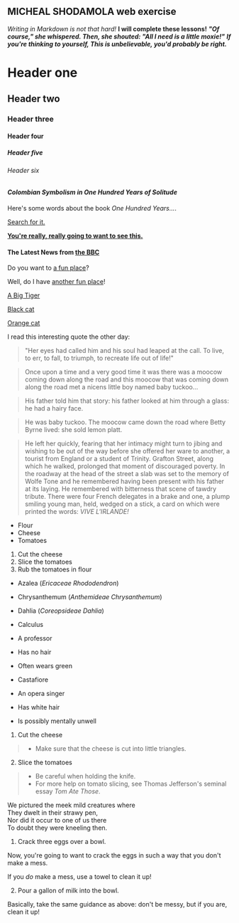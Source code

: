 ## MICHEAL SHODAMOLA web exercise ##

_Writing in Markdown is not that hard!_
**I will complete these lessons!**
_**"Of course," she whispered. Then, she shouted: "All I need is a little moxie!"**_
**_If you're thinking to yourself, This is unbelievable, you'd probably be right._**
# Header one #
## Header two ##
### Header three ###
#### Header four ####
##### Header five #####
###### Header six ######

#### _Colombian Symbolism in One Hundred Years of Solitude_ ####

Here's some words about the book _One Hundred Years..._.

[Search for it.](https://www.google.com)

[**You're really, really going to want to see this.**](www.dailykitten.com)

#### The Latest News from [the BBC](www.bbc.com/news) ####

Do you want to [a fun place](https://www.zombo.com)?

Well, do I have [another fun place](https://www.stumbleupon.com)!


[A Big Tiger](https://upload.wikimedia.org/wikipedia/commons/5/56/Tiger.50.jpg)


[Black]:https://upload.wikimedia.org/wikipedia/commons/a/a3/81_INF_DIV_SSI.jpg
[Black cat][Black]

[Orange]:http://icons.iconarchive.com/icons/google/noto-emoji-animals-nature/256/22221-cat-icon.png
[Orange cat][Orange]

I read this interesting quote the other day:

>"Her eyes had called him and his soul had leaped at the call. To live, to err, to fall, to triumph, to recreate life out of life!"



>Once upon a time and a very good time it was there was a moocow coming down along the road and this moocow that was coming down along the road met a nicens little boy named baby tuckoo...

>His father told him that story: his father looked at him through a glass: he had a hairy face.

>He was baby tuckoo. The moocow came down the road where Betty Byrne lived: she sold lemon platt.


>He left her quickly, fearing that her intimacy might turn to jibing and wishing to be out of the way before she offered her ware to another, a tourist from England or a student of Trinity. Grafton Street, along which he walked, prolonged that moment of discouraged poverty. In the roadway at the head of the street a slab was set to the memory of Wolfe Tone and he remembered having been present with his father at its laying. He remembered with bitterness that scene of tawdry tribute. There were four French delegates in a brake and one, a plump smiling young man, held, wedged on a stick, a card on which were printed the words: _VIVE L'IRLANDE!_


* Flour 
* Cheese 
* Tomatoes

1. Cut the cheese 
2. Slice the tomatoes
3. Rub the tomatoes in flour

* Azalea (_Ericaceae Rhododendron_)
* Chrysanthemum (_Anthemideae Chrysanthemum_)
* Dahlia (_Coreopsideae Dahlia_)

* Calculus
 * A professor
 * Has no hair
 * Often wears green
* Castafiore
 * An opera singer
 * Has white hair
 * Is possibly mentally unwell


1. Cut the cheese
  >* Make sure that the cheese is cut into little triangles.

2. Slice the tomatoes
  >* Be careful when holding the knife.
  >* For more help on tomato slicing, see Thomas Jefferson's seminal essay _Tom Ate Those_.


We pictured the meek mild creatures where  
They dwelt in their strawy pen,  
Nor did it occur to one of us there  
To doubt they were kneeling then.  

1. Crack three eggs over a bowl.  

 Now, you're going to want to crack the eggs in such a way that you don't make a mess.  

 If you _do_ make a mess, use a towel to clean it up!

2. Pour a gallon of milk into the bowl.  

 Basically, take the same guidance as above: don't be messy, but if you are, clean it up!  




























